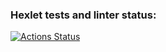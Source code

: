 ### Hexlet tests and linter status:
[![Actions Status](https://github.com/LittleCuteSandra/frontend-project-12/actions/workflows/hexlet-check.yml/badge.svg)](https://github.com/LittleCuteSandra/frontend-project-12/actions)